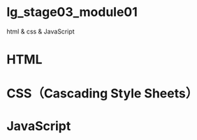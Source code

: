 # lg_stage03_module01
html &amp; css &amp; JavaScript

#  HTML



# CSS（Cascading Style Sheets）


# JavaScript

